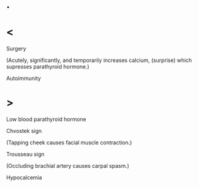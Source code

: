 # .

# <

Surgery

(Acutely, significantly, and temporarily increases calcium, (surprise) which supresses parathyroid hormone.)

Autoimmunity

# >

Low blood parathyroid hormone

Chvostek sign

(Tapping cheek causes facial muscle contraction.)

Trousseau sign

(Occluding brachial artery causes carpal spasm.)

Hypocalcemia
